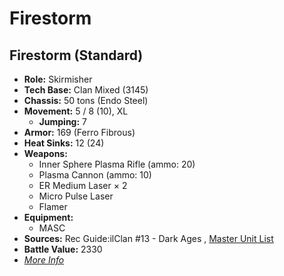 # Firestorm 

## Firestorm (Standard) 

- **Role:** Skirmisher 
- **Tech Base:** Clan Mixed (3145) 
- **Chassis:** 50 tons (Endo Steel) 
- **Movement:** 5 / 8 (10), XL 
  - **Jumping:** 7 
- **Armor:** 169 (Ferro Fibrous) 
- **Heat Sinks:** 12 (24) 
- **Weapons:** 
  - Inner Sphere Plasma Rifle (ammo: 20) 
  - Plasma Cannon (ammo: 10) 
  - ER Medium Laser × 2 
  - Micro Pulse Laser 
  - Flamer 
- **Equipment:** 
  - MASC 
- **Sources:** Rec Guide:ilClan #13 - Dark Ages , [Master Unit List](http://masterunitlist.info/Unit/Details/8129/firestorm-standard) 
- **Battle Value:** 2330 
- [*More Info*](firestorm/firestorm_standard.md) 

